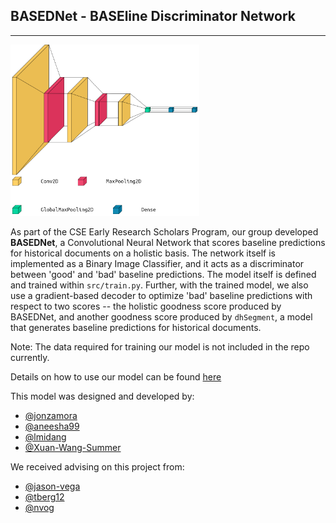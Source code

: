## BASEDNet - BASEline Discriminator Network

---

<img src="based_cnn_viz.png" alt="based-net cnn" width=60%, height=60%>

As part of the CSE Early Research Scholars Program, our group developed **BASEDNet**, a Convolutional Neural Network that scores baseline predictions for historical documents on a holistic basis. The network itself is implemented as a Binary Image Classifier, and it acts as a discriminator between 'good' and 'bad' baseline predictions. The model itself is defined and trained within `src/train.py`. Further, with the trained model, we also use a gradient-based decoder to optimize 'bad' baseline predictions with respect to two scores -- the holistic goodness score produced by BASEDNet, and another goodness score produced by `dhSegment`, a model that generates baseline predictions for historical documents.

Note: The data required for training our model is not included in the repo currently.

Details on how to use our model can be found [here](onboard.md)

This model was designed and developed by:

- [@jonzamora](https://github.com/jonzamora)
- [@aneesha99](https://github.com/aneesha99)
- [@lmidang](https://github.com/lmidang)
- [@Xuan-Wang-Summer](https://github.com/Xuan-Wang-Summer)

We received advising on this project from:
- [@jason-vega](https://github.com/jason-vega)
- [@tberg12](https://github.com/tberg12)
- [@nvog](https://github.com/nvog)
